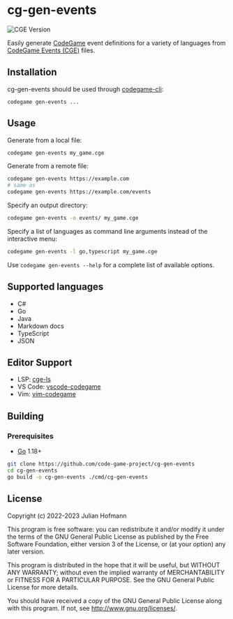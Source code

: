 # cg-gen-events
![CGE Version](https://img.shields.io/badge/CGE-v0.4-green)

Easily generate [CodeGame](https://code-game.org) event definitions for a variety of languages from [CodeGame Events (CGE)](https://docs.code-game.org/specifications/cge) files.

## Installation

cg-gen-events should be used through [codegame-cli](https://github.com/code-game-project/codegame-cli):
```
codegame gen-events ...
```

## Usage

Generate from a local file:
```sh
codegame gen-events my_game.cge
```

Generate from a remote file:
```sh
codegame gen-events https://example.com
# same as
codegame gen-events https://example.com/events
```

Specify an output directory:
```sh
codegame gen-events -o events/ my_game.cge
```

Specify a list of languages as command line arguments instead of the interactive menu:
```sh
codegame gen-events -l go,typescript my_game.cge
```

Use `codegame gen-events --help` for a complete list of available options.

## Supported languages

- C#
- Go
- Java
- Markdown docs
- TypeScript
- JSON

## Editor Support

- LSP: [cge-ls](https://github.com/code-game-project/cg-gen-events/blob/main/cmd/cge-ls/README.md)
- VS Code: [vscode-codegame](https://github.com/code-game-project/vscode-codegame)
- Vim: [vim-codegame](https://github.com/code-game-project/vim-codegame)

## Building

### Prerequisites

- [Go](https://go.dev/) 1.18+

```sh
git clone https://github.com/code-game-project/cg-gen-events
cd cg-gen-events
go build -o cg-gen-events ./cmd/cg-gen-events
```

## License

Copyright (c) 2022-2023 Julian Hofmann

This program is free software: you can redistribute it and/or modify
it under the terms of the GNU General Public License as published by
the Free Software Foundation, either version 3 of the License, or
(at your option) any later version.

This program is distributed in the hope that it will be useful,
but WITHOUT ANY WARRANTY; without even the implied warranty of
MERCHANTABILITY or FITNESS FOR A PARTICULAR PURPOSE.  See the
GNU General Public License for more details.

You should have received a copy of the GNU General Public License
along with this program.  If not, see <http://www.gnu.org/licenses/>.
